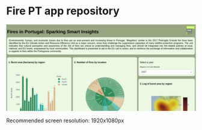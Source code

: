 # Fire PT app repository

![Dashboard](https://github.com/migbernardo/firept_app/blob/03b64efd99bc1e52f9c41ec84748622c8446ce9e/assets/dashboard.png?raw=true)

Recommended screen resolution: 1920x1080px
